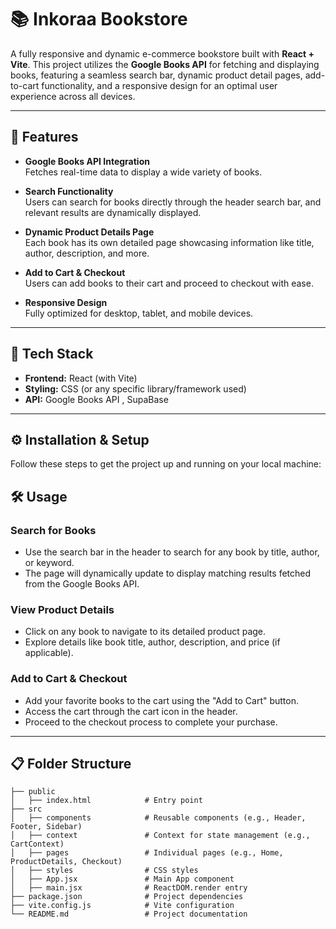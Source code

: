 # 📚 Inkoraa Bookstore

A fully responsive and dynamic e-commerce bookstore built with **React + Vite**. This project utilizes the **Google Books API** for fetching and displaying books, featuring a seamless search bar, dynamic product detail pages, add-to-cart functionality, and a responsive design for an optimal user experience across all devices.

---

## 🌟 Features

- **Google Books API Integration**  
  Fetches real-time data to display a wide variety of books.
  
- **Search Functionality**  
  Users can search for books directly through the header search bar, and relevant results are dynamically displayed.

- **Dynamic Product Details Page**  
  Each book has its own detailed page showcasing information like title, author, description, and more.

- **Add to Cart & Checkout**  
  Users can add books to their cart and proceed to checkout with ease.

- **Responsive Design**  
  Fully optimized for desktop, tablet, and mobile devices.

---

## 🚀 Tech Stack

- **Frontend:** React (with Vite)
- **Styling:** CSS (or any specific library/framework used)
- **API:** Google Books API , SupaBase

---

## ⚙️ Installation & Setup

Follow these steps to get the project up and running on your local machine:

## 🛠️ Usage

### **Search for Books**
- Use the search bar in the header to search for any book by title, author, or keyword.
- The page will dynamically update to display matching results fetched from the Google Books API.

### **View Product Details**
- Click on any book to navigate to its detailed product page.
- Explore details like book title, author, description, and price (if applicable).

### **Add to Cart & Checkout**
- Add your favorite books to the cart using the "Add to Cart" button.
- Access the cart through the cart icon in the header.
- Proceed to the checkout process to complete your purchase.

---

## 📋 Folder Structure

```plaintext
├── public
│   ├── index.html            # Entry point
├── src
│   ├── components            # Reusable components (e.g., Header, Footer, Sidebar)
│   ├── context               # Context for state management (e.g., CartContext)
│   ├── pages                 # Individual pages (e.g., Home, ProductDetails, Checkout)
│   ├── styles                # CSS styles
│   ├── App.jsx               # Main App component
│   ├── main.jsx              # ReactDOM.render entry
├── package.json              # Project dependencies
├── vite.config.js            # Vite configuration
└── README.md                 # Project documentation
```

